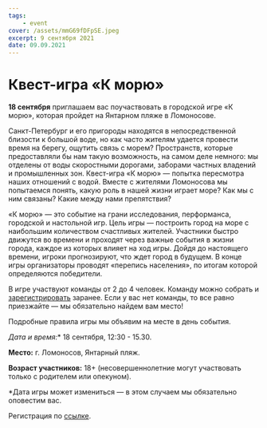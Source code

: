 ```yaml
---
tags:
    - event
cover: /assets/mmG69fDFpSE.jpeg
excerpt: 9 сентября 2021
date: 09.09.2021
---
```


# Квест-игра «К морю»

**18 сентября** приглашаем вас поучаствовать в городской игре «К морю», которая пройдет на Янтарном пляже в Ломоносове. 

Санкт-Петербург и его пригороды находятся в непосредственной близости к большой воде, но как часто жителям удается провести время на берегу, ощутить связь с морем? 
Пространств, которые предоставляли бы нам такую возможность, на самом деле немного: мы отделены от воды скоростными дорогами, заборами частных владений и 
промышленных зон. Квест-игра «К морю» —  попытка пересмотра наших отношений с водой. Вместе с жителями Ломоносова мы попытаемся понять, какую роль в нашей жизни 
играет море? Как мы с ним связаны? Какие между нами препятствия?

«К морю» — это событие на грани исследования, перформанса, городской и настольной игр. Цель игры — построить город на море с наибольшим количеством счастливых 
жителей. Участники быстро движутся во времени и проходят через важные события в жизни города, каждое из которых влияет на ход игры. Дойдя до настоящего времени, 
игроки прогнозируют, что ждет город в будущем. В конце игры организаторы проводят «перепись населения», по итогам которой определяются победители.

В игре участвуют команды от 2 до 4 человек. Команду можно собрать и [зарегистрировать](https://form.typeform.com/to/goPzEDiV) заранее. Если у вас нет команды, то 
все равно приезжайте — мы обязательно найдем вам место!

Подробные правила игры мы объявим на месте в день события.

**Дата* и время:** 18 сентября, 12:30 - 15.30.

**Место:** г. Ломоносов, Янтарный пляж.

**Возраст участников:** 18+ (несовершеннолетние
могут участвовать только с родителем или опекуном).

*Дата игры может измениться — в этом случаем мы обязательно оповестим вас.

Регистрация по [ссылке](https://form.typeform.com/to/goPzEDiV).
